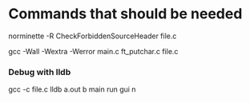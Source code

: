 # Commands that should be needed

norminette -R CheckForbiddenSourceHeader file.c

gcc -Wall -Wextra -Werror main.c ft_putchar.c file.c

### Debug with lldb
gcc -c file.c
lldb a.out
b main
run
gui
n
